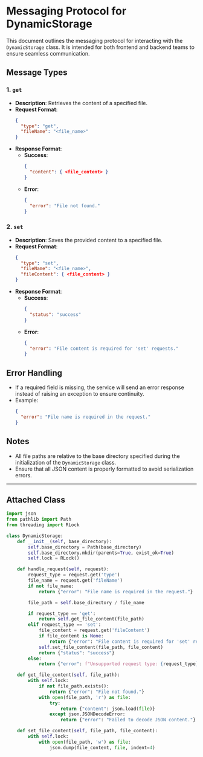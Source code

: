 # Messaging Protocol for DynamicStorage

This document outlines the messaging protocol for interacting with the `DynamicStorage` class. It is intended for both frontend and backend teams to ensure seamless communication.

## Message Types

### 1. `get`
- **Description**: Retrieves the content of a specified file.
- **Request Format**:
  ```json
  {
    "type": "get",
    "fileName": "<file_name>"
  }
  ```
- **Response Format**:
  - **Success**:
    ```json
    {
      "content": { <file_content> }
    }
    ```
  - **Error**:
    ```json
    {
      "error": "File not found."
    }
    ```

### 2. `set`
- **Description**: Saves the provided content to a specified file.
- **Request Format**:
  ```json
  {
    "type": "set",
    "fileName": "<file_name>",
    "fileContent": { <file_content> }
  }
  ```
- **Response Format**:
  - **Success**:
    ```json
    {
      "status": "success"
    }
    ```
  - **Error**:
    ```json
    {
      "error": "File content is required for 'set' requests."
    }
    ```

## Error Handling
- If a required field is missing, the service will send an error response instead of raising an exception to ensure continuity.
- Example:
  ```json
  {
    "error": "File name is required in the request."
  }

## Notes
- All file paths are relative to the base directory specified during the initialization of the `DynamicStorage` class.
- Ensure that all JSON content is properly formatted to avoid serialization errors.

---

## Attached Class

```python
import json
from pathlib import Path
from threading import RLock

class DynamicStorage:
    def __init__(self, base_directory):
        self.base_directory = Path(base_directory)
        self.base_directory.mkdir(parents=True, exist_ok=True)
        self.lock = RLock()

    def handle_request(self, request):
        request_type = request.get('type')
        file_name = request.get('fileName')
        if not file_name:
            return {"error": "File name is required in the request."}

        file_path = self.base_directory / file_name

        if request_type == 'get':
            return self.get_file_content(file_path)
        elif request_type == 'set':
            file_content = request.get('fileContent')
            if file_content is None:
                return {"error": "File content is required for 'set' requests."}
            self.set_file_content(file_path, file_content)
            return {"status": "success"}
        else:
            return {"error": f"Unsupported request type: {request_type}"}

    def get_file_content(self, file_path):
        with self.lock:
            if not file_path.exists():
                return {"error": "File not found."}
            with open(file_path, 'r') as file:
                try:
                    return {"content": json.load(file)}
                except json.JSONDecodeError:
                    return {"error": "Failed to decode JSON content."}

    def set_file_content(self, file_path, file_content):
        with self.lock:
            with open(file_path, 'w') as file:
                json.dump(file_content, file, indent=4)
```
